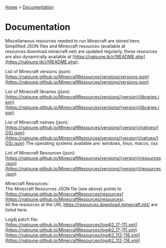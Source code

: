 [Home](MinecraftResources) > [Documentation](MinecraftResources/en_doc)

# Documentation

Miscellaneous resources needed to run Minecraft are stored here.  
Simplified JSON files and Minecraft resources (available at resources.download.minecraft.net) are updated regularly, these resources are also dynamically available at [https://natoune.tk/r/!README.php](https://natoune.tk/r/!README.php).

List of Minecraft versions (json):  
[https://natoune.github.io/MinecraftResources/versions/versions.json](https://natoune.github.io/MinecraftResources/versions/versions.json)

List of Minecraft libraries (json):  
[https://natoune.github.io/MinecraftResources/versions/{version}/libraries.json](https://natoune.github.io/MinecraftResources/versions/{version}/libraries.json)

List of Minecraft natives (json):  
[https://natoune.github.io/MinecraftResources/versions/{version}/natives/{OS}.json](https://natoune.github.io/MinecraftResources/versions/{version}/natives/{OS}.json)
The operating systems available are: windows, linux, macos, osx

List of Minecraft Resources (json):  
[https://natoune.github.io/MinecraftResources/versions/{version}/resources.json](https://natoune.github.io/MinecraftResources/versions/{version}/resources.json)


Minecraft Resources:  
The Minecraft Resources JSON file (see above) points to [https://natoune.github.io/MinecraftResources/resources](https://natoune.github.io/MinecraftResources/resources).  
All the resources at the URL https://resources.download.minecraft.net/ are listed here.


Log4j patch file:  
[https://natoune.github.io/MinecraftResources/log4j2_17-111.xml](https://natoune.github.io/MinecraftResources/log4j2_17-111.xml)  
[https://natoune.github.io/MinecraftResources/log4j2_112-116.xml](https://natoune.github.io/MinecraftResources/log4j2_112-116.xml) 